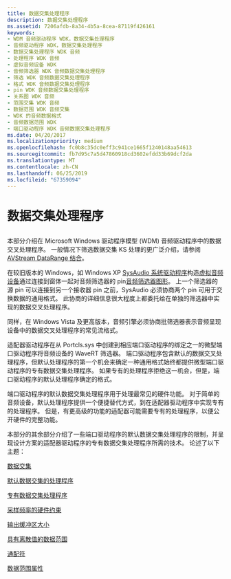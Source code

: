 ```yaml
---
title: 数据交集处理程序
description: 数据交集处理程序
ms.assetid: 7206afdb-8a34-4b5a-8cea-87119f426161
keywords:
- WDM 音频驱动程序 WDK，数据交集处理程序
- 音频驱动程序 WDK，数据交集处理程序
- 数据交集处理程序 WDK 音频
- 处理程序 WDK 音频
- 虚拟音频设备 WDK
- 音频筛选器 WDK 音频数据交集处理程序
- 筛选 WDK 音频数据交集处理程序
- 格式 WDK 音频数据交集处理程序
- pin WDK 音频数据交集处理程序
- 关系图 WDK 音频
- 范围交集 WDK 音频
- 数据范围 WDK 音频交集
- WDK 的音频数据格式
- 音频数据范围 WDK
- 端口驱动程序 WDK 音频数据交集处理程序
ms.date: 04/20/2017
ms.localizationpriority: medium
ms.openlocfilehash: fc0b8c35dc0eff3c941ce1665f1240148aa54613
ms.sourcegitcommit: fb7d95c7a5d47860918cd3602efdd33b69dcf2da
ms.translationtype: MT
ms.contentlocale: zh-CN
ms.lasthandoff: 06/25/2019
ms.locfileid: "67359094"
---
```

# <a name="data-intersection-handlers"></a>数据交集处理程序


## <span id="data_intersection_handlers"></span><span id="DATA_INTERSECTION_HANDLERS"></span>


本部分介绍在 Microsoft Windows 驱动程序模型 (WDM) 音频驱动程序中的数据交叉处理程序。 一般情况下筛选数据交集 KS 处理的更广泛介绍，请参阅[AVStream DataRange 结合](https://docs.microsoft.com/windows-hardware/drivers/stream/data-range-intersections-in-avstream)。

在较旧版本的 Windows，如 Windows XP [SysAudio 系统驱动程序](kernel-mode-wdm-audio-components.md#sysaudio_system_driver)构造[虚拟音频设备](virtual-audio-devices.md)通过连接到窗体一起对音频筛选器的 pin[音频筛选器图形](audio-filter-graphs.md)。 上一个筛选器的源 pin 可以连接到另一个接收器 pin 之前，SysAudio 必须协商两个 pin 可用于交换数据的通用格式。 此协商的详细信息很大程度上都委托给在单独的筛选器中实现的数据交叉处理程序。

同样，在 Windows Vista 及更高版本，音频引擎必须协商批筛选器表示音频呈现设备中的数据交叉处理程序的常见流格式。

适配器驱动程序在从 Portcls.sys 中创建到相应端口驱动程序的绑定之一的微型端口驱动程序将音频设备的 WaveRT 筛选器。 端口驱动程序包含默认的数据交叉处理程序，但默认处理程序的第一个机会来确定一种通用格式始终都提供微型端口驱动程序的专有数据交集处理程序。 如果专有的处理程序拒绝这一机会，但是，端口驱动程序的默认处理程序确定的格式。

端口驱动程序的默认数据交集处理程序用于处理最常见的硬件功能。 对于简单的音频设备，默认处理程序提供一个便捷替代方式，到在适配器驱动程序中实现专有的处理程序。 但是，有更高级的功能的适配器可能需要专有的处理程序，以便公开硬件的完整功能。

本部分的其余部分介绍了一些端口驱动程序的默认数据交集处理程序的限制，并呈现设计方案的适配器驱动程序的专有数据交集处理程序所需的技术。 论述了以下主题：

[数据交集](data-intersection.md)

[默认数据交集的处理程序](default-data-intersection-handlers.md)

[专有数据交集处理程序](proprietary-data-intersection-handlers.md)

[采样频率的硬件约束](hardware-constraints-on-sample-frequency.md)

[输出缓冲区大小](output-buffer-size.md)

[具有离散值的数据范围](data-ranges-with-discrete-values.md)

[通配符](wild-cards.md)

[数据范围属性](data-range-properties.md)



 

 




